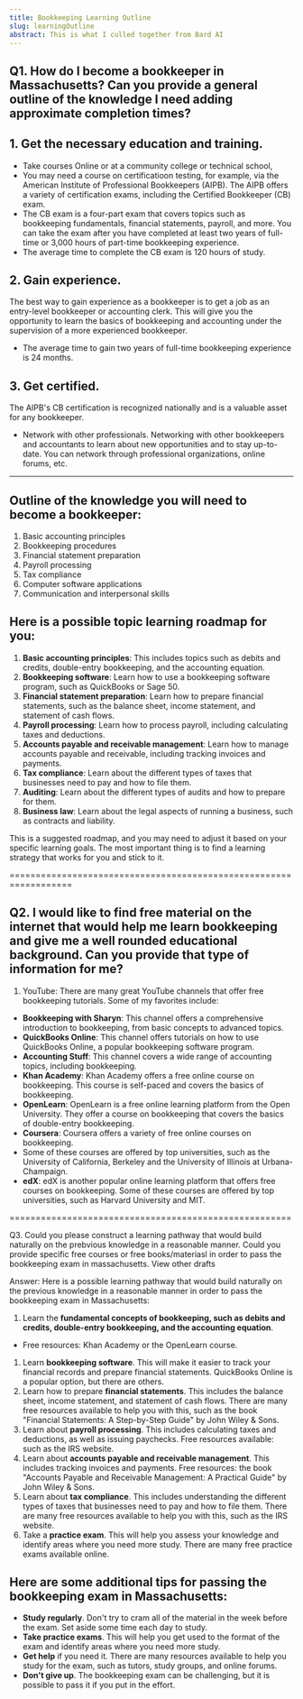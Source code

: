 ```yaml
---
title: Bookkeeping Learning Outline
slug: learningOutline
abstract: This is what I culled together from Bard AI
---
```


## Q1. How do I become a bookkeeper in Massachusetts? Can you provide a general outline of the knowledge I need adding approximate completion times?

## 1. Get the necessary education and training. 

- Take courses Online or at a community college or technical school, 
- You may need a course on certificatioon testing, for example, via the American Institute of Professional Bookkeepers (AIPB). The AIPB offers a variety of certification exams, including the Certified Bookkeeper (CB) exam.
- The CB exam is a four-part exam that covers topics such as bookkeeping fundamentals, financial statements, payroll, and more. You can take the exam after you have completed at least two years of full-time or 3,000 hours of part-time bookkeeping experience.
- The average time to complete the CB exam is 120 hours of study.

## 2. Gain experience. 

The best way to gain experience as a bookkeeper is to get a job as an entry-level bookkeeper or accounting clerk. This will give you the opportunity to learn the basics of bookkeeping and accounting under the supervision of a more experienced bookkeeper.

- The average time to gain two years of full-time bookkeeping experience is 24 months.

## 3. Get certified. 

The AIPB's CB certification is recognized nationally and is a valuable asset for any bookkeeper.

- Network with other professionals. Networking with other bookkeepers and accountants to learn about new opportunities and to stay up-to-date. You can network through professional organizations, online forums, etc.

---

## Outline of the knowledge you will need to become a bookkeeper:

1. Basic accounting principles
1. Bookkeeping procedures
1. Financial statement preparation
1. Payroll processing
1. Tax compliance
1. Computer software applications
1. Communication and interpersonal skills


## Here is a possible topic learning roadmap for you:

1. **Basic accounting principles**: This includes topics such as debits and credits, double-entry bookkeeping, and the accounting equation.
1. **Bookkeeping software**: Learn how to use a bookkeeping software program, such as QuickBooks or Sage 50.
1. **Financial statement preparation**: Learn how to prepare financial statements, such as the balance sheet, income statement, and statement of cash flows.
1. **Payroll processing**: Learn how to process payroll, including calculating taxes and deductions.
1. **Accounts payable and receivable management**: Learn how to manage accounts payable and receivable, including tracking invoices and payments.
1. **Tax compliance**: Learn about the different types of taxes that businesses need to pay and how to file them.
1. **Auditing**: Learn about the different types of audits and how to prepare for them.
1. **Business law**: Learn about the legal aspects of running a business, such as contracts and liability.

This is a suggested roadmap, and you may need to adjust it based on your specific learning goals. The most important thing is to find a learning strategy that works for you and stick to it. 

==================================================================


## Q2. I would like to find free material on the internet that would help me learn bookkeeping and give me a well rounded educational background. Can you provide that type of information for me?

1. YouTube: There are many great YouTube channels that offer free bookkeeping tutorials. Some of my favorites include:
  - **Bookkeeping with Sharyn**: This channel offers a comprehensive introduction to bookkeeping, from basic concepts to advanced topics.
  - **QuickBooks Online**: This channel offers tutorials on how to use QuickBooks Online, a popular bookkeeping software program.
  - **Accounting Stuff**: This channel covers a wide range of accounting topics, including bookkeeping.
  - **Khan Academy**: Khan Academy offers a free online course on bookkeeping. This course is self-paced and covers the basics of bookkeeping.
  - **OpenLearn**: OpenLearn is a free online learning platform from the Open University. They offer a course on bookkeeping that covers the basics of double-entry bookkeeping.
  - **Coursera**: Coursera offers a variety of free online courses on bookkeeping. 
  - Some of these courses are offered by top universities, such as the University of California, Berkeley and the University of Illinois at Urbana-Champaign.
  - **edX**: edX is another popular online learning platform that offers free courses on bookkeeping. Some of these courses are offered by top universities, such as Harvard University and MIT.


======================================================

Q3. Could you please construct a learning pathway that would build naturally on the prebvious knowledge in a reasonable manner. Could you provide specific free courses or free books/materiasl in order to pass the bookkeeping exam in massachusetts.
View other drafts

Answer: Here is a possible learning pathway that would build naturally on the previous knowledge in a reasonable manner in order to pass the bookkeeping exam in Massachusetts:

1. Learn the **fundamental concepts of bookkeeping, such as debits and credits, double-entry bookkeeping, and the accounting equation**. 
  - Free resources: Khan Academy or the OpenLearn course.
1. Learn **bookkeeping software**. This will make it easier to track your financial records and prepare financial statements. QuickBooks Online is a popular option, but there are others.
1. Learn how to prepare **financial statements**. This includes the balance sheet, income statement, and statement of cash flows. There are many free resources available to help you with this, such as the book "Financial Statements: A Step-by-Step Guide" by John Wiley & Sons.
1. Learn about **payroll processing**. This includes calculating taxes and deductions, as well as issuing paychecks. Free resources available: such as the IRS website.
1. Learn about **accounts payable and receivable management**. This includes tracking invoices and payments. Free resources: the book "Accounts Payable and Receivable Management: A Practical Guide" by John Wiley & Sons.
1. Learn about **tax compliance**. This includes understanding the different types of taxes that businesses need to pay and how to file them. There are many free resources available to help you with this, such as the IRS website.
1. Take a **practice exam**. This will help you assess your knowledge and identify areas where you need more study. There are many free practice exams available online.


## Here are some additional tips for passing the bookkeeping exam in Massachusetts:

- **Study regularly**. Don't try to cram all of the material in the week before the exam. Set aside some time each day to study.
- **Take practice exams**. This will help you get used to the format of the exam and identify areas where you need more study.
- **Get help** if you need it. There are many resources available to help you study for the exam, such as tutors, study groups, and online forums.
- **Don't give up**. The bookkeeping exam can be challenging, but it is possible to pass it if you put in the effort.


